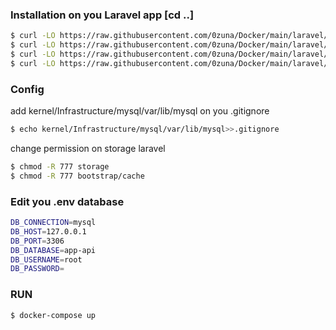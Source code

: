 ### Installation on you Laravel app [cd ..]

```sh
$ curl -LO https://raw.githubusercontent.com/0zuna/Docker/main/laravel/local-database/.dockerignore
$ curl -LO https://raw.githubusercontent.com/0zuna/Docker/main/laravel/local-database/Dockerfile
$ curl -LO https://raw.githubusercontent.com/0zuna/Docker/main/laravel/local-database/docker-compose.yml
$ curl -LO https://raw.githubusercontent.com/0zuna/Docker/main/laravel/local-database/entrypoint.sh
```

### Config
add kernel/Infrastructure/mysql/var/lib/mysql on you .gitignore
```sh
$ echo kernel/Infrastructure/mysql/var/lib/mysql>>.gitignore
```
change permission on storage laravel
```sh
$ chmod -R 777 storage
$ chmod -R 777 bootstrap/cache
```
### Edit you .env database
```sh
DB_CONNECTION=mysql
DB_HOST=127.0.0.1
DB_PORT=3306
DB_DATABASE=app-api
DB_USERNAME=root
DB_PASSWORD=
```

### RUN
```sh
$ docker-compose up
```
